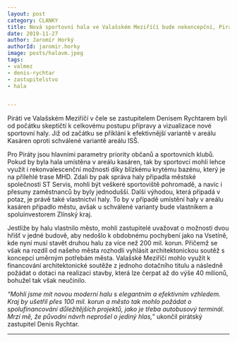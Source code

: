 ```yaml
---
layout: post
category: CLANKY
title: Nová sportovní hala ve Valašském Meziříčí bude nekoncepční, Piráti jsou proti
date: 2019-11-27
author: Jaromír Horký
authorId: jaromir.horky
image: posts/halavm.jpeg  
tags: 
- valmez
- denis-rychtar
- zastupitelstvo 
- hala


---
```


Piráti ve Valašském Meziříčí v čele se zastupitelem Denisem Rychtarem byli  od počátku skeptičtí k celkovému postupu přípravy a vizualizace nové sportovní haly. Již od začátku se přiklání k efektivnější variantě v areálu Kasáren oproti schválené variantě areálu ISŠ.
 
Pro Piráty jsou hlavními parametry priority občanů a sportovních klubů. Pokud by byla hala umístěna v areálu kasáren, tak by sportovci mohli lehce využít i rekonvalescenční možnosti díky blízkému krytému bazénu, který je na přilehlé trase MHD. Zdali by pak správa haly připadla městské společnosti ST Servis, mohli být veškeré sportoviště pohromadě, a navíc i přesuny zaměstnanců by byly jednodušší.
Další výhodou, která připadá v potaz, je právě také vlastnictví haly. To by v případě umístění haly v areálu kasáren připadlo městu, avšak u schválené varianty bude vlastníkem a spoluinvestorem Zlínský kraj.
 
Jestliže by halu vlastnilo město, mohli zastupitelé uvažovat o možnosti dvou hřišť v jedné budově, aby nedošlo k obdobnému pochybení jako na Vsetíně, kde nyní musí stavět druhou halu za více než 200 mil. korun. Přičemž se však na rozdíl od našeho města rozhodli vyhlásit architektonickou soutěž s koncepcí uměrným potřebám města. Valašské Meziříčí mohlo využít k financování architektonické soutěže z jednoho dotačního titulu a následně požádat o dotaci na realizaci stavby, která lze čerpat až do výše 40 milionů, bohužel tak však neučinilo.
 
_“Mohli jsme mít novou moderní halu s elegantním a efektivním vzhledem. Kraj by ušetřil přes 100 mil. korun a město tak mohlo požádat o spolufinancování důležitějších projektů, jako je třeba autobusový terminál. Mrzí mě, že původní návrh neprošel o jediný hlas,”_ ukončil pirátský zastupitel Denis Rychtar.

---
